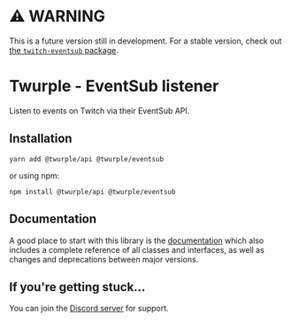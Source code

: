 # ⚠ WARNING

This is a future version still in development. For a stable version, check out [the `twitch-eventsub` package](https://www.npmjs.com/package/twitch-eventsub).

# Twurple - EventSub listener

Listen to events on Twitch via their EventSub API.

## Installation

	yarn add @twurple/api @twurple/eventsub

or using npm:

	npm install @twurple/api @twurple/eventsub

## Documentation

A good place to start with this library is the [documentation](https://twurple.github.io)
which also includes a complete reference of all classes and interfaces, as well as changes and deprecations between major versions.

## If you're getting stuck...

You can join the [Discord server](https://discord.gg/b9ZqMfz) for support.
